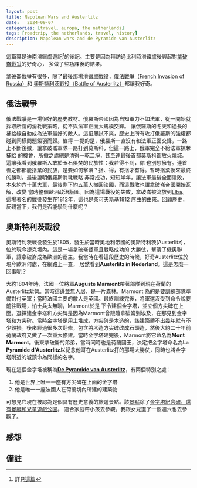 ```yaml
---
layout: post
title: Napolean Wars and Austerlitz
date:   2024-09-07
categories: [travel, europa, the netherlands]
tags: [roadtrip, the netherlands, travel, history]
description: Napolean wars and de Pyramide van Austerlitz
---
```


這篇算是迪南滑鐵盧遊記[^dinant-post]的後記。主要是因為拜訪過比利時滑鐵盧後興起對[拿破崙戰爭][napolean-wars]的好奇心，
多做了些功課後的結果。

拿破崙戰爭有很多，除了最後那場滑鐵盧戰役，[俄法戰爭（French Invasion of Russia）][france-russia]和
[奧斯特利茨戰役（Battle of Austerlitz）][battle-austerlitz]都讓我好奇。


## 俄法戰爭

俄法戰爭是一場很好的歷史教材。俄羅斯帝國因為自知軍力不如法軍，從一開始就採取所謂的消耗戰策略，從不與法軍正面大規模交鋒。
讓俄羅斯的冬天和過長的補給線自動成為法軍最好的敵人。這招屢試不爽，歷史上所有攻打俄羅斯的強權都碰到同樣問題鎩羽而歸。值得
一提的是，俄羅斯一直沒有和法軍正面交鋒，一路上不斷後撤，讓拿破崙軍隊一路打到莫斯科，但這一路上，俄軍完全不給法軍掠奪補給
的機會，所撤之處總是清得一乾二淨，甚至連最後首都莫斯科都放火燒城。這讓我看到俄羅斯人敢於玉石俱焚的民族性：我若得不到，你
也別想擁有。連首善之都都能捨棄的民族，是要如何擊潰？捨、得，有捨才有得。暫時捨棄換來最終的勝利。最後證明俄羅斯消耗戰略
非常成功，短短半年，讓法軍最後全面潰敗，本來約六十萬大軍，最後剩下約五萬人撤回法國，而這戰敗也讓拿破崙帝國開始瓦解，改變
當時整個歐洲政治版圖。因為這場戰役的失敗，拿破崙被流放到[Elba][elba]。這場著名的戰役發生在1812年，這也是柴可夫斯基[1812
序曲][overture]的由來。回顧歷史，反觀當下，我們是否能學到什麼呢？


## 奧斯特利茨戰役

奧斯特利茨戰役發生於1805，發生於當時奧地利帝國的奧斯特利茨(Austerlitz)，位於現今捷克境內。這是一場拿破崙督軍且戰略成功的
大勝仗，擊潰了俄奧聯軍，讓拿破崙成為歐洲的霸主。我當時在看這段歷史的時候，好奇Austerlitz位於現今歐洲何處，在網路上一查，
居然看到**Austerlitz in Nederland**。這是怎麼一回事呢？

大約1804年時，法國一位將軍**Auguste Marmont**帶著部隊到現在荷蘭的Austerlitz紮營。當時這邊並無人居，是一片森林。Marmont
為的是要訓練部隊準備對付英軍；當時法國主要的敵人是英國。最終訓練完後，將軍還沒受到命令說要前往戰場，怕士兵太無聊，Marmont於是
下令建個金字塔，並立個方尖碑在上面。選擇建金字塔和方尖碑是因為Marmont曾跟隨拿破崙到埃及，在那見到金字塔和方尖碑。當時金字塔是用土堆成，方尖碑是木造的，該建築體不出幾年就有不少毀損。後來經過很多次翻修，包含將木造方尖碑改成石頭造，然後大約二十年前荷蘭政府又做了一次重大修建。當時金字塔建完後，Marmont將它命名為**Mont Marmont**。後來拿破崙的弟弟，當時同時也是荷蘭國王，決定把金字塔命名為**La Pyramide d'Austerlitz**以紀念他哥在Austerlitz打的那場大勝仗，同時也將金字塔附近的城鎮命為同樣的名字。

現在這個金字塔被稱為[**De Pyramide van Austerlitz**][pyramide]，有兩個特別之處：

1. 他是世界上唯一一座有方尖碑在上面的金字塔
2. 他是唯一一座法國人在荷蘭境內所建的建築物 

可想見它現在被認為是個具有歷史意義的旅遊景點。該[景點][location]除了[金字塔紀念碑，還有餐廳和兒童遊戲公園][austerlitz]。
適合家庭帶小孩去參觀。我跟女兒選了一個週六也去參觀了。

## 感想


## 備註

[^dinant-post]: 詳見[這篇](/posts/dinant-waterloo-trip)


[napolean-wars]: https://en.wikipedia.org/wiki/Napoleonic_Wars
[france-russia]: https://en.wikipedia.org/wiki/French_invasion_of_Russia
[elba]: https://en.wikipedia.org/wiki/Elba
[overture]: https://en.wikipedia.org/wiki/1812_Overture
[battle-austerlitz]: https://en.wikipedia.org/wiki/Battle_of_Austerlitz
[location]: https://maps.app.goo.gl/9fU6CSM2BiwND2uRA
[austerlitz]: https://www.pyramidevanausterlitz.nl/
[pyramide]: https://en.wikipedia.org/wiki/Pyramid_of_Austerlitz